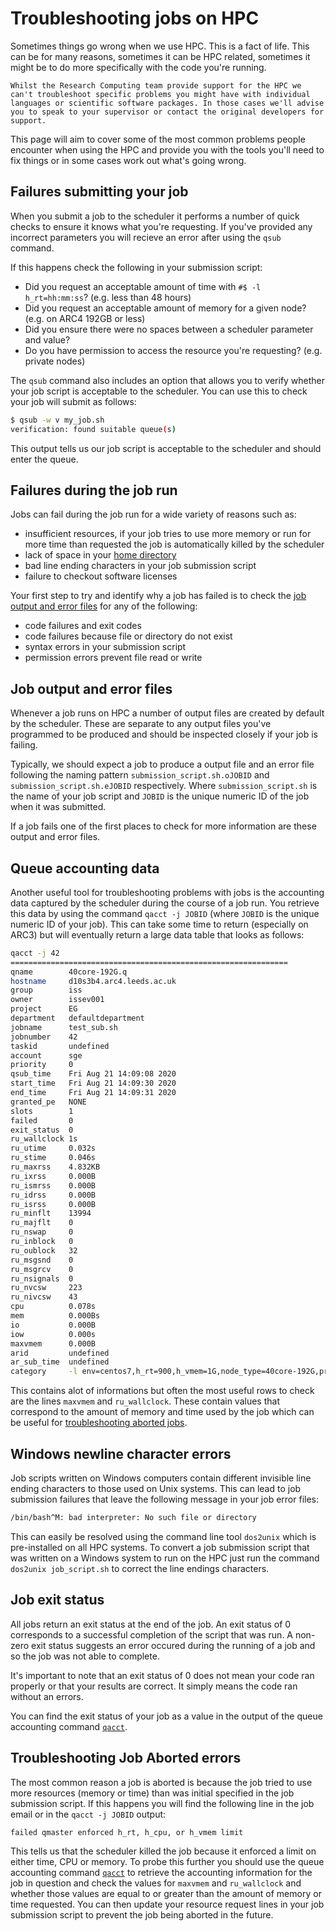 # Troubleshooting jobs on HPC

Sometimes things go wrong when we use HPC. This is a fact of life. This can be for many reasons, sometimes it can be HPC related, sometimes it might be to do more specifically with the code you're running.

```{note}
Whilst the Research Computing team provide support for the HPC we can't troubleshoot specific problems you might have with individual languages or scientific software packages. In those cases we'll advise you to speak to your supervisor or contact the original developers for support.
```

This page will aim to cover some of the most common problems people encounter when using the HPC and provide you with the tools you'll need to fix things or in some cases work out what's going wrong.

## Failures submitting your job

When you submit a job to the scheduler it performs a number of quick checks to ensure it knows what you're requesting. If you've provided any incorrect parameters you will recieve an error after using the `qsub` command.

If this happens check the following in your submission script:

- Did you request an acceptable amount of time with `#$ -l h_rt=hh:mm:ss`? (e.g. less than 48 hours)
- Did you request an acceptable amount of memory for a given node? (e.g. on ARC4 192GB or less)
- Did you ensure there were no spaces between a scheduler parameter and value?
- Do you have permission to access the resource you're requesting? (e.g. private nodes)

The `qsub` command also includes an option that allows you to verify whether your job script is acceptable to the scheduler. You can use this to check your job will submit as follows:

```bash
$ qsub -w v my_job.sh
verification: found suitable queue(s)
```

This output tells us our job script is acceptable to the scheduler and should enter the queue.

## Failures during the job run

Jobs can fail during the job run for a wide variety of reasons such as:

- insufficient resources, if your job tries to use more memory or run for more time than requested the job is automatically killed by the scheduler
- lack of space in your [home directory](./nobackup#home-directory)
- bad line ending characters in your job submission script
- failure to checkout software licenses

Your first step to try and identify why a job has failed is to check the [job output and error files](./batchjob#job-output) for any of the following:

- code failures and exit codes
- code failures because file or directory do not exist
- syntax errors in your submission script
- permission errors prevent file read or write

## Job output and error files

Whenever a job runs on HPC a number of output files are created by default by the scheduler. These are separate to any output files you've programmed to be produced and should be inspected closely if your job is failing.

Typically, we should expect a job to produce a output file and an error file following the naming pattern `submission_script.sh.oJOBID` and `submission_script.sh.eJOBID` respectively. Where `submission_script.sh` is the name of your job script and `JOBID` is the unique numeric ID of the job when it was submitted.

If a job fails one of the first places to check for more information are these output and error files.

## Queue accounting data

Another useful tool for troubleshooting problems with jobs is the accounting data captured by the scheduler during the course of a job run. You retrieve this data by using the command `qacct -j JOBID` (where `JOBID` is the unique numeric ID of your job). This can take some time to return (especially on ARC3) but will eventually return a large data table that looks as follows:

```bash
qacct -j 42
==============================================================
qname        40core-192G.q
hostname     d10s3b4.arc4.leeds.ac.uk
group        iss
owner        issev001
project      EG
department   defaultdepartment
jobname      test_sub.sh
jobnumber    42
taskid       undefined
account      sge
priority     0
qsub_time    Fri Aug 21 14:09:08 2020
start_time   Fri Aug 21 14:09:30 2020
end_time     Fri Aug 21 14:09:31 2020
granted_pe   NONE
slots        1
failed       0
exit_status  0
ru_wallclock 1s
ru_utime     0.032s
ru_stime     0.046s
ru_maxrss    4.832KB
ru_ixrss     0.000B
ru_ismrss    0.000B
ru_idrss     0.000B
ru_isrss     0.000B
ru_minflt    13994
ru_majflt    0
ru_nswap     0
ru_inblock   0
ru_oublock   32
ru_msgsnd    0
ru_msgrcv    0
ru_nsignals  0
ru_nvcsw     223
ru_nivcsw    43
cpu          0.078s
mem          0.000Bs
io           0.000B
iow          0.000s
maxvmem      0.000B
arid         undefined
ar_sub_time  undefined
category     -l env=centos7,h_rt=900,h_vmem=1G,node_type=40core-192G,project=arc
```

This contains alot of informations but often the most useful rows to check are the lines `maxvmem` and `ru_wallclock`. These contain values that correspond to the amount of memory and time used by the job which can be useful for [troubleshooting aborted jobs](#troubleshooting-job-aborted-errors).

## Windows newline character errors

Job scripts written on Windows computers contain different invisible line ending characters to those used on Unix systems. This can lead to job submission failures that leave the following message in your job error files:

```bash
/bin/bash^M: bad interpreter: No such file or directory
```

This can easily be resolved using the command line tool `dos2unix` which is pre-installed on all HPC systems. To convert a job submission script that was written on a Windows system to run on the HPC just run the command `dos2unix job_script.sh` to correct the line endings characters.

## Job exit status

All jobs return an exit status at the end of the job. An exit status of 0 corresponds to a successful completion of the script that was run. A non-zero exit status suggests an error occured during the running of a job and so the job was not able to complete.

It's important to note that an exit status of 0 does not mean your code ran properly or that your results are correct. It simply means the code ran without an errors.

You can find the exit status of your job as a value in the output of the queue accounting command [`qacct`](#queue-accounting-data).

## Troubleshooting Job Aborted errors

The most common reason a job is aborted is because the job tried to use more resources (memory or time) than was initial specified in the job submission script. If this happens you will find the following line in the job email or in the `qacct -j JOBID` output:

```bash
failed qmaster enforced h_rt, h_cpu, or h_vmem limit
```

This tells us that the scheduler killed the job because it enforced a limit on either time, CPU or memory. To probe this further you should use the queue accounting command [`qacct`](#queue-accounting-data) to retrieve the accounting information for the job in question and check the values for `maxvmem` and `ru_wallclock` and whether those values are equal to or greater than the amount of memory or time requested. You can then update your resource request lines in your job submission script to prevent the job being aborted in the future.
